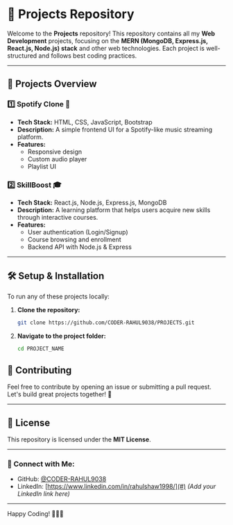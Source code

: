 # 🚀 Projects Repository

Welcome to the **Projects** repository! This repository contains all my **Web Development** projects, focusing on the **MERN (MongoDB, Express.js, React.js, Node.js) stack** and other web technologies. Each project is well-structured and follows best coding practices.

---

## 📁 Projects Overview

### 1️⃣ **Spotify Clone** 🎵
- **Tech Stack:** HTML, CSS, JavaScript, Bootstrap
- **Description:** A simple frontend UI for a Spotify-like music streaming platform.
- **Features:**
  - Responsive design
  - Custom audio player
  - Playlist UI

### 2️⃣ **SkillBoost** 🎓
- **Tech Stack:** React.js, Node.js, Express.js, MongoDB
- **Description:** A learning platform that helps users acquire new skills through interactive courses.
- **Features:**
  - User authentication (Login/Signup)
  - Course browsing and enrollment
  - Backend API with Node.js & Express



---

## 🛠️ Setup & Installation
To run any of these projects locally:

1. **Clone the repository:**
   ```sh
   git clone https://github.com/CODER-RAHUL9038/PROJECTS.git
   ```

2. **Navigate to the project folder:**
   ```sh
   cd PROJECT_NAME
   ```

## 🤝 Contributing
Feel free to contribute by opening an issue or submitting a pull request. Let's build great projects together! 🚀

---

## 📜 License
This repository is licensed under the **MIT License**.

---

### 🔗 Connect with Me:
- GitHub: [@CODER-RAHUL9038](https://github.com/CODER-RAHUL9038)
- LinkedIn: [https://www.linkedin.com/in/rahulshaw1998/](#) *(Add your LinkedIn link here)*

---

Happy Coding! 👨‍💻🚀

